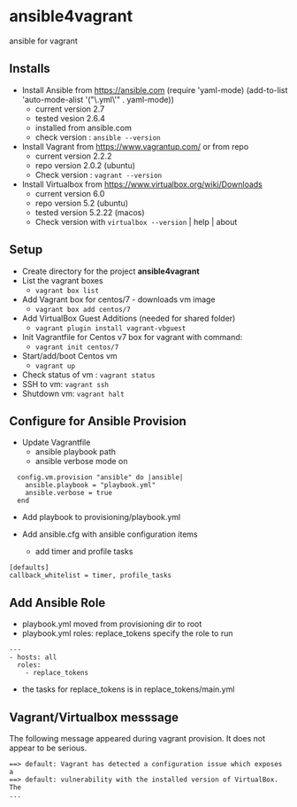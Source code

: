 # ansible4vagrant

ansible for vagrant

## Installs

* Install Ansible from https://ansible.com    (require 'yaml-mode)
   (add-to-list 'auto-mode-alist '("\\.yml\\'" . yaml-mode))
  - current version 2.7
  - tested vesion 2.6.4
  - installed from ansible.com
  - check version : `ansible --version`
* Install Vagrant from https://www.vagrantup.com/ or from repo 
  - current version 2.2.2
  - repo version 2.0.2 (ubuntu)
  - Check version : `vagrant --version`
* Install Virtualbox from https://www.virtualbox.org/wiki/Downloads 
  - current version 6.0
  - repo version 5.2 (ubuntu)
  - tested version 5.2.22 (macos)
  - Check version with `virtualbox --version` | help | about

## Setup

* Create directory for the project **ansible4vagrant**
* List the vagrant boxes
  - `vagrant box list`
* Add Vagrant box for centos/7 - downloads vm image
  - `vagrant box add centos/7`
* Add VirtualBox Guest Additions (needed for shared folder)
  - `vagrant plugin install vagrant-vbguest`
* Init Vagrantfile for Centos v7 box for vagrant with command: 
  - `vagrant init centos/7`
* Start/add/boot Centos vm 
  - `vagrant up`
* Check status of vm : `vagrant status`
* SSH to vm: `vagrant ssh`
* Shutdown vm: `vagrant halt`

## Configure for Ansible Provision

* Update Vagrantfile 
  - ansible playbook path
  - ansible verbose mode on

```
  config.vm.provision "ansible" do |ansible|
    ansible.playbook = "playbook.yml"
	ansible.verbose = true
  end
```

* Add playbook to provisioning/playbook.yml

* Add ansible.cfg with ansible configuration items
  - add timer and profile tasks
```
[defaults]
callback_whitelist = timer, profile_tasks
```

## Add Ansible Role 
* playbook.yml moved from provisioning dir to root
* playbook.yml roles: replace_tokens specify the role to run

```
---
- hosts: all
  roles:
    - replace_tokens
```

* the tasks for replace_tokens is in replace_tokens/main.yml

## Vagrant/Virtualbox messsage
The following message appeared during vagrant provision.
It does not appear to be serious.

```
==> default: Vagrant has detected a configuration issue which exposes a
==> default: vulnerability with the installed version of VirtualBox. The
...
```
